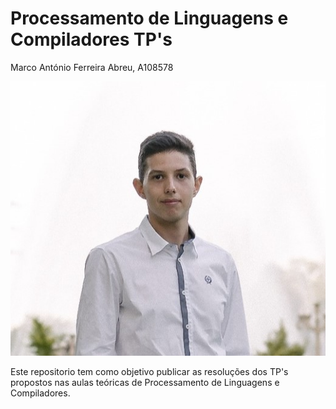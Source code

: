 # Processamento de Linguagens e Compiladores TP's

Marco António Ferreira Abreu, A108578

![image_alt](https://github.com/MarcoAbreu11/PLC2025/blob/main/Imagem/minha_imagem.jpg?raw=true)

Este repositorio tem como objetivo publicar as resoluções dos TP's propostos nas aulas teóricas de Processamento de Linguagens e Compiladores.
